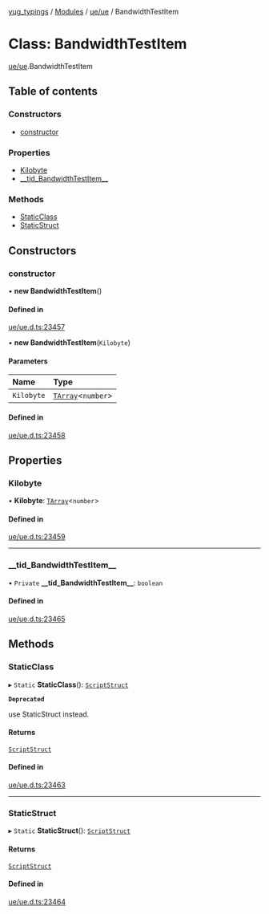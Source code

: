 [yug_typings](../README.md) / [Modules](../modules.md) / [ue/ue](../modules/ue_ue.md) / BandwidthTestItem

# Class: BandwidthTestItem

[ue/ue](../modules/ue_ue.md).BandwidthTestItem

## Table of contents

### Constructors

- [constructor](ue_ue.BandwidthTestItem.md#constructor)

### Properties

- [Kilobyte](ue_ue.BandwidthTestItem.md#kilobyte)
- [\_\_tid\_BandwidthTestItem\_\_](ue_ue.BandwidthTestItem.md#__tid_bandwidthtestitem__)

### Methods

- [StaticClass](ue_ue.BandwidthTestItem.md#staticclass)
- [StaticStruct](ue_ue.BandwidthTestItem.md#staticstruct)

## Constructors

### constructor

• **new BandwidthTestItem**()

#### Defined in

[ue/ue.d.ts:23457](https://github.com/YugMetaverse/yug_typings/blob/b7d9b19/ue/ue.d.ts#L23457)

• **new BandwidthTestItem**(`Kilobyte`)

#### Parameters

| Name | Type |
| :------ | :------ |
| `Kilobyte` | [`TArray`](../interfaces/ue_puerts.TArray.md)<`number`\> |

#### Defined in

[ue/ue.d.ts:23458](https://github.com/YugMetaverse/yug_typings/blob/b7d9b19/ue/ue.d.ts#L23458)

## Properties

### Kilobyte

• **Kilobyte**: [`TArray`](../interfaces/ue_puerts.TArray.md)<`number`\>

#### Defined in

[ue/ue.d.ts:23459](https://github.com/YugMetaverse/yug_typings/blob/b7d9b19/ue/ue.d.ts#L23459)

___

### \_\_tid\_BandwidthTestItem\_\_

• `Private` **\_\_tid\_BandwidthTestItem\_\_**: `boolean`

#### Defined in

[ue/ue.d.ts:23465](https://github.com/YugMetaverse/yug_typings/blob/b7d9b19/ue/ue.d.ts#L23465)

## Methods

### StaticClass

▸ `Static` **StaticClass**(): [`ScriptStruct`](ue_ue.ScriptStruct.md)

**`Deprecated`**

use StaticStruct instead.

#### Returns

[`ScriptStruct`](ue_ue.ScriptStruct.md)

#### Defined in

[ue/ue.d.ts:23463](https://github.com/YugMetaverse/yug_typings/blob/b7d9b19/ue/ue.d.ts#L23463)

___

### StaticStruct

▸ `Static` **StaticStruct**(): [`ScriptStruct`](ue_ue.ScriptStruct.md)

#### Returns

[`ScriptStruct`](ue_ue.ScriptStruct.md)

#### Defined in

[ue/ue.d.ts:23464](https://github.com/YugMetaverse/yug_typings/blob/b7d9b19/ue/ue.d.ts#L23464)
